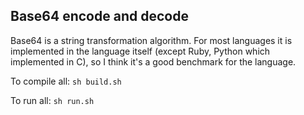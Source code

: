 Base64 encode and decode
------------------------

Base64 is a string transformation algorithm. For most languages it is implemented in the language itself (except Ruby, Python which implemented in C), so I think it's a good benchmark for the language.

To compile all: `sh build.sh`

To run all: `sh run.sh`
